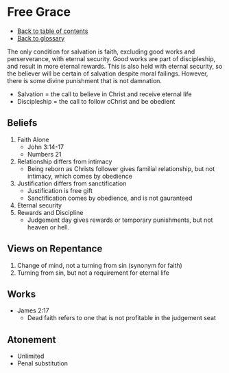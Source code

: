 # Free Grace
- [Back to table of contents](README.md)
- [Back to glossary](Glossary.md)

The only condition for salvation is faith, excluding good works and perserverance, with eternal security. 
Good works are part of discipleship, and result in more eternal rewards.
This is also held with eternal security, so the believer will be certain of salvation despite moral failings. 
However, there is some divine punishment that is not damnation.

- Salvation = the call to believe in Christ and receive eternal life
- Discipleship = the call to follow cChrist and be obedient

## Beliefs
1. Faith Alone
    - John 3:14-17
    - Numbers 21
2. Relationship differs from intimacy
    - Being reborn as Christs follower gives familial relationship, but not intimacy, which comes by obedience
3. Justification differs from sanctification
    - Justification is free gift
    - Sanctification comes by obedience, and is not gauranteed
4. Eternal security
5. Rewards and Discipline
    - Judgement day gives rewards or temporary punishments, but not heaven or hell.

## Views on Repentance
1. Change of mind, not a turning from sin (synonym for faith)
2. Turning from sin, but not a requirement for eternal life

## Works
- James 2:17
    - Dead faith refers to one that is not profitable in the judgement seat

## Atonement
- Unlimited
- Penal substitution

